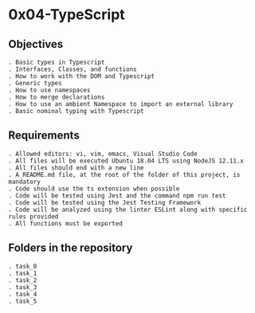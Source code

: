 # 0x04-TypeScript

## Objectives

    . Basic types in Typescript
    . Interfaces, Classes, and functions
    . How to work with the DOM and Typescript
    . Generic types
    . How to use namespaces
    . How to merge declarations
    . How to use an ambient Namespace to import an external library
    . Basic nominal typing with Typescript


## Requirements

	. Allowed editors: vi, vim, emacs, Visual Studio Code
	. All files will be executed Ubuntu 18.04 LTS using NodeJS 12.11.x
	. All files should end with a new line
	. A README.md file, at the root of the folder of this project, is mandatory
    . Code should use the ts extension when possible
    . Code will be tested using Jest and the command npm run test
    . Code will be tested using the Jest Testing Framework
    . Code will be analyzed using the linter ESLint along with specific rules provided
    . All functions must be exported

## Folders in the repository

    . task_0
    . task_1
    . task_2
    . task_3
    . task_4
    . task_5
